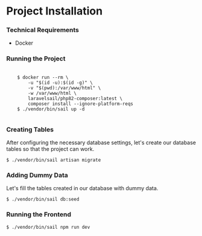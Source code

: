 <h1>Project Installation</h1>
<h3>Technical Requirements</h3>
<ul>
    <li>Docker</li>
</ul>

<h3>Running the Project</h3>
<pre class="notranslate">
    <code>
    $ docker run --rm \
        -u "$(id -u):$(id -g)" \
        -v "$(pwd):/var/www/html" \
        -w /var/www/html \
        laravelsail/php82-composer:latest \
        composer install --ignore-platform-reqs
    $ ./vendor/bin/sail up -d
    </code>
</pre>

<h3>Creating Tables</h3>
After configuring the necessary database settings, let's create our database tables so that the project can work.
<pre class="notranslate">
<code>$ ./vendor/bin/sail artisan migrate</code>
</pre>

<h3>Adding Dummy Data</h3>
Let's fill the tables created in our database with dummy data.
<pre class="notranslate">
<code>$ ./vendor/bin/sail db:seed</code>
</pre>

<h3>Running the Frontend</h3>
<pre class="notranslate">
<code>$ ./vendor/bin/sail npm run dev</code>
</pre>

